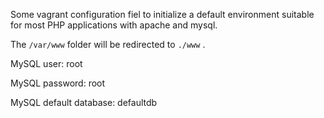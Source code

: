 Some vagrant configuration fiel to initialize a default environment suitable for most PHP applications with apache and
mysql.

The `/var/www` folder will be redirected to `./www` .

MySQL user: root

MySQL password: root

MySQL default database: defaultdb